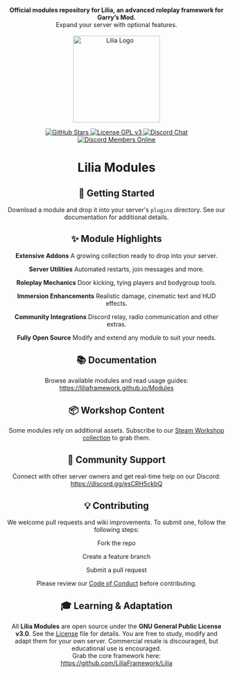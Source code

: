 <p align="center">
  <strong>Official modules repository for Lilia, an advanced roleplay framework for Garry’s Mod.</strong><br/>
  Expand your server with optional features.<br/><br/>
  <img src="https://github.com/LiliaFramework/Lilia/blob/main/logo.png?raw=true" alt="Lilia Logo" width="200" />
</p>

<p align="center">
  <a href="https://github.com/LiliaFramework/Modules/stargazers">
    <img src="https://img.shields.io/github/stars/LiliaFramework/Modules?style=social" alt="GitHub Stars" />
  </a>
  <a href="https://www.gnu.org/licenses/gpl-3.0">
    <img src="https://img.shields.io/badge/License-GPLv3-blue.svg" alt="License GPL v3" />
  </a>
  <a href="https://discord.gg/esCRH5ckbQ">
    <img src="https://img.shields.io/badge/Discord-Join%20Chat-blue?logo=discord&logoColor=white" alt="Discord Chat" />
  </a>
  <a href="https://discord.gg/esCRH5ckbQ">
    <img
      src="https://img.shields.io/badge/dynamic/json?url=https://discord.com/api/guilds/1094398664434274454/widget.json&label=Online&query=$.presence_count&logo=discord&logoColor=white&color=7289DA&style=social"
      alt="Discord Members Online"
    />
  </a>
</p>

<h1 align="center">Lilia Modules</h1>

<h2 align="center">🚀 Getting Started</h2>

<p align="center">
  Download a module and drop it into your server's <code>plugins</code> directory. See our documentation for additional details.
</p>

<h2 align="center">✨ Module Highlights</h2>

<div align="center">

  **Extensive Addons**
  A growing collection ready to drop into your server.

  **Server Utilities**
  Automated restarts, join messages and more.

  **Roleplay Mechanics**
  Door kicking, tying players and bodygroup tools.

  **Immersion Enhancements**
  Realistic damage, cinematic text and HUD effects.

  **Community Integrations**
  Discord relay, radio communication and other extras.

  **Fully Open Source**
  Modify and extend any module to suit your needs.

</div>

<h2 align="center">📚 Documentation</h2>

<p align="center">
  Browse available modules and read usage guides:<br/>
  <a href="https://liliaframework.github.io/Modules">https://liliaframework.github.io/Modules</a>
</p>

<h2 align="center">📦 Workshop Content</h2>

<p align="center">
  Some modules rely on additional assets. Subscribe to our <a href="https://steamcommunity.com/sharedfiles/filedetails/?id=2959728255">Steam Workshop collection</a> to grab them.
</p>

<h2 align="center">💬 Community Support</h2>

<p align="center">
  Connect with other server owners and get real-time help on our Discord:<br/>
  <a href="https://discord.gg/esCRH5ckbQ">https://discord.gg/esCRH5ckbQ</a>
</p>

<h2 align="center">💡 Contributing</h2>

<p align="center">
  We welcome pull requests and wiki improvements. To submit one, follow the following steps:
</p>

<div align="center">

  Fork the repo  

  Create a feature branch  

  Submit a pull request  

</div>

<p align="center">
  Please review our <a href="./Code_Of_Conduct.md">Code of Conduct</a> before contributing.
</p>

<h2 align="center">🎓 Learning & Adaptation</h2>

<p align="center">
  All <strong>Lilia Modules</strong> are open source under the <strong>GNU General Public License v3.0</strong>. See the <a href="./License">License</a> file for details. You are free to study, modify and adapt them for your own server. Commercial resale is discouraged, but educational use is encouraged.<br/>
  Grab the core framework here:<br/>
  <a href="https://github.com/LiliaFramework/Lilia">https://github.com/LiliaFramework/Lilia</a>
</p>
